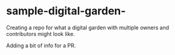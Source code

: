 # sample-digital-garden-
Creating a repo for what a digital garden with multiple owners and contributors might look like. 

Adding a bit of info for a PR.
